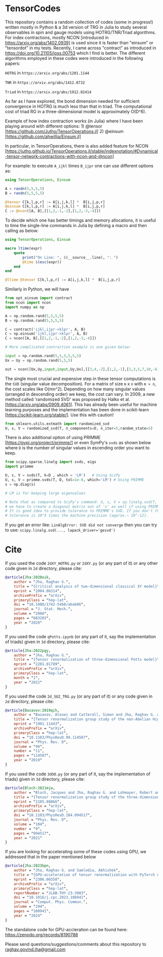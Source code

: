 # TensorCodes
This repository contains a random collection of codes (some in progress!) written mostly in Python & a 3d version of TRG in Julia to study several
observables in spin and gauge models using HOTRG/TNR/Triad algorithms. For index contractions, mostly NCON [introduced in
https://arxiv.org/abs/1402.0939] is used since it is faster than "einsum" or "tensordot" in my tests. Recently, 
I came across "contract" as introduced in https://doi.org/10.21105/joss.00753 which I find is better. 
The different algorithms employed in these codes were introduced in the following papers: 

`HOTRG` in `https://arxiv.org/abs/1201.1144`  

`TNR` in `https://arxiv.org/abs/1412.0732`

`Triad` in `https://arxiv.org/abs/1912.02414` 

As far as I have explored, the bond dimension needed for sufficient convergence in HOTRG is much less than that in triad. The computational cost of triad RG in  a three-dimensional model is approximately O(D^6). 

Example of how index contraction works (in Julia) where I have been playing around with different options: 1) @tensor [https://github.com/Jutho/TensorOperations.jl] 2) @einsum [https://github.com/ahwillia/Einsum.jl] 

In particular, in TensorOperations, there is also added feature for NCON 
[https://jutho.github.io/TensorOperations.jl/stable/indexnotation/#Dynamical-tensor-network-contractions-with-ncon-and-@ncon] 

For example: to execute `A_ijkl` times `B_ijpr` one can use different options as:

```julia
using TensorOperations, Einsum

A = randn(5,5,5,5)
B = randn(5,5,5,5)

@tensor C[k,l,p,r] := A[i,j,k,l] *  B[i,j,p,r]
@einsum C[k,l,p,r] := A[i,j,k,l] *  B[i,j,p,r]
C := @ncon([A, B],[[1,2,-1,-2],[1,2,-3,-4]])
```

To decide which one has better timings and memory allocations, it is useful to time the single-line commands in Julia 
by defining a macro and then calling as below:

```julia
using TensorOperations, Einsum

macro ltime(expr)
    quote
        print("On Line: ", $(__source__.line), ": ")
        @time $(esc(expr))
    end
end

@ltime @tensor C[k,l,p,r] := A[i,j,k,l] *  B[i,j,p,r]
```


Similarly in Python, we will have

```python 
from opt_einsum import contract
from ncon import ncon 
import numpy as np 

A = np.random.rand(5,5,5,5)
B = np.random.rand(5,5,5,5)

C = contract('ijkl,ijpr->klpr', A, B)
C = np.einsum('ijkl,ijpr->klpr', A, B)
C = ncon([A, B],[[1,2,-1,-2],[1,2,-3,-4]])

# More complicated contraction example is one given below:

input = np.random.rand(5,5,5,5,5,5)
Ux = Uy = np.random.rand(5,5,5)

out = ncon([Ux,Uy,input,input,Uy,Ux],[[3,4,-2],[1,2,-1],[1,3,5,7,10,-6],[2,4,6,8,-5,10],[5,6,-3],[7,8,-4]])
```

The single most crucial and expensive step in these tensor computations is the `SVD` (singular value decomposition). 
For a matrix of size `m` x `n` with `m > n`, the cost scales like O(mn^2). Depending on how many
singular values (arranged in descending order) we keep, the cost can vary. In 2009, a new 
method called 'randomized SVD' was proposed by Halko et al. [https://arxiv.org/abs/0909.4061]. 
This has already been useful for machine learning purposes and the implementation has been done 
in scikit-learn [https://scikit-learn.org/stable/]. Use this with caution! 

```python 
from sklearn.utils.extmath import randomized_svd
U, s, V = randomized_svd(T, n_components=D, n_iter=5,random_state=5)
```

There is also additional option of using PRIMME [https://pypi.org/project/primme/] or even SymPy's `svds` as shown below
where `D` is the number of singular values in escending order you want to keep. 

```python 
from scipy.sparse.linalg import svds, eigs
import primme 

U, s, V = svds(T, k=D , which = 'LM')   # Using SciPy
U, s, V = primme.svds(T, D, tol=1e-8, which='LM') # Using PRIMME
s = np.diag(s)

# LM is for keeping large eigenvalues 

# Note that as compared to SciPy's command: U, s, V = sp.linalg.svd(T, full_matrices=False) 
# we have to create a diagonal matrix out of 's' as well if using PRIMME/svds
# It is good idea to provide tolerance to PRIMME's SVD. If you don't then 
# tolerance is 10^4 times the machine precision [approx.~ 10^-12]. 

```

If you get an error like: `LinAlgError: SVD did not converge` then you can try to use: 
`scipy.linalg.svd(..., lapack_driver='gesvd')`

# Cite 

If you used the code `2dXY_HOTRG.py` or `2dXY.py` (or any part of it) or any other code given in `2d` directory, please cite:

```bibtex
@article{Jha:2020oik,
    author = "Jha, Raghav G.",
    title = "{Critical analysis of two-dimensional classical XY model}",
    eprint = "2004.06314",
    archivePrefix = "arXiv",
    primaryClass = "hep-lat",
    doi = "10.1088/1742-5468/aba686",
    journal = "J. Stat. Mech.",
    volume = "2008",
    pages = "083203",
    year = "2020"
}
```

If you used the code `qPotts.ipynb` (or any part of it, say the implementation of triads) given in `3d` directory, please cite:

```bibtex
@article{Jha:2022pgy,
    author = "Jha, Raghav G.",
    title = "{Tensor renormalization of three-dimensional Potts model}",
    eprint = "2201.01789",
    archivePrefix = "arXiv",
    primaryClass = "hep-lat",
    month = "1",
    year = "2022"
}
```


If you used the code `2d_SU2_TRG.py` (or any part of it) or any code given in `2d` directory, please cite:

```bibtex
@article{Bazavov:2019qih,
    author = "Bazavov, Alexei and Catterall, Simon and Jha, Raghav G. and Unmuth-Yockey, Judah",
    title = "{Tensor renormalization group study of the non-Abelian Higgs model in two dimensions}",
    eprint = "1901.11443",
    archivePrefix = "arXiv",
    primaryClass = "hep-lat",
    doi = "10.1103/PhysRevD.99.114507",
    journal = "Phys. Rev. D",
    volume = "99",
    number = "11",
    pages = "114507",
    year = "2019"
}
```


If you used the code `3dOO.py` (or any part of it, say the implementation of triads) given in `3d` directory, please cite:

```bibtex
@article{Bloch:2021mjw,
    author = "Bloch, Jacques and Jha, Raghav G. and Lohmayer, Robert and Meister, Maximilian",
    title = "{Tensor renormalization group study of the three-dimensional O(2) model}",
    eprint = "2105.08066",
    archivePrefix = "arXiv",
    primaryClass = "hep-lat",
    doi = "10.1103/PhysRevD.104.094517",
    journal = "Phys. Rev. D",
    volume = "104",
    number = "9",
    pages = "094517",
    year = "2021"
}
```

If you are looking for accelerating some of these codes using GPU, we addressed that in the paper mentioned below

```bibtex
@article{Jha:2023bpn,
    author = "Jha, Raghav G. and Samlodia, Abhishek",
    title = "{GPU-acceleration of tensor renormalization with PyTorch using CUDA}",
    eprint = "2306.00358",
    archivePrefix = "arXiv",
    primaryClass = "hep-lat",
    reportNumber = "JLAB-THY-23-3903",
    doi = "10.1016/j.cpc.2023.108941",
    journal = "Comput. Phys. Commun.",
    volume = "294",
    pages = "108941",
    year = "2024"
}
```

The standalone code for GPU-accleration can be found here: https://zenodo.org/records/8190788
 
Please send questions/suggestions/comments about this repository to raghav.govind.jha@gmail.com
